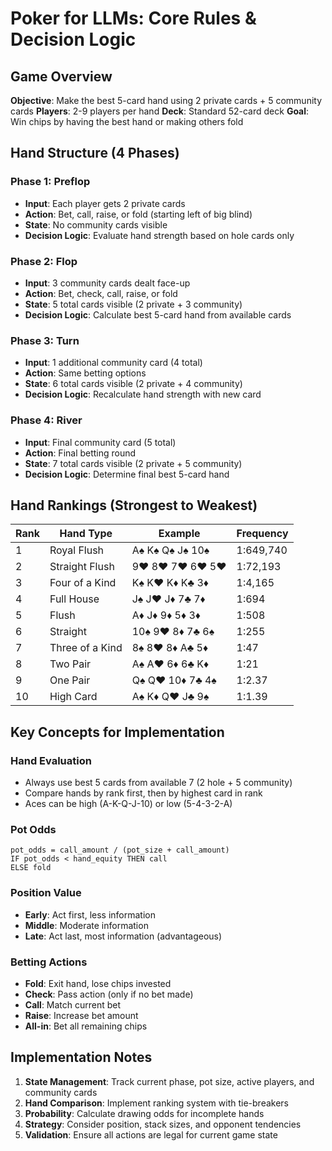 # Poker for LLMs: Core Rules & Decision Logic

## Game Overview
**Objective**: Make the best 5-card hand using 2 private cards + 5 community cards
**Players**: 2-9 players per hand
**Deck**: Standard 52-card deck
**Goal**: Win chips by having the best hand or making others fold

## Hand Structure (4 Phases)

### Phase 1: Preflop
- **Input**: Each player gets 2 private cards
- **Action**: Bet, call, raise, or fold (starting left of big blind)
- **State**: No community cards visible
- **Decision Logic**: Evaluate hand strength based on hole cards only

### Phase 2: Flop  
- **Input**: 3 community cards dealt face-up
- **Action**: Bet, check, call, raise, or fold
- **State**: 5 total cards visible (2 private + 3 community)
- **Decision Logic**: Calculate best 5-card hand from available cards

### Phase 3: Turn
- **Input**: 1 additional community card (4 total)
- **Action**: Same betting options
- **State**: 6 total cards visible (2 private + 4 community)
- **Decision Logic**: Recalculate hand strength with new card

### Phase 4: River
- **Input**: Final community card (5 total)
- **Action**: Final betting round
- **State**: 7 total cards visible (2 private + 5 community)
- **Decision Logic**: Determine final best 5-card hand

## Hand Rankings (Strongest to Weakest)

| Rank | Hand Type | Example | Frequency |
|------|-----------|---------|-----------|
| 1 | Royal Flush | A♠ K♠ Q♠ J♠ 10♠ | 1:649,740 |
| 2 | Straight Flush | 9♥ 8♥ 7♥ 6♥ 5♥ | 1:72,193 |
| 3 | Four of a Kind | K♠ K♥ K♦ K♣ 3♦ | 1:4,165 |
| 4 | Full House | J♠ J♥ J♦ 7♣ 7♦ | 1:694 |
| 5 | Flush | A♦ J♦ 9♦ 5♦ 3♦ | 1:508 |
| 6 | Straight | 10♠ 9♥ 8♦ 7♣ 6♠ | 1:255 |
| 7 | Three of a Kind | 8♠ 8♥ 8♦ A♣ 5♦ | 1:47 |
| 8 | Two Pair | A♠ A♥ 6♦ 6♣ K♦ | 1:21 |
| 9 | One Pair | Q♠ Q♥ 10♦ 7♣ 4♠ | 1:2.37 |
| 10 | High Card | A♠ K♦ Q♥ J♣ 9♠ | 1:1.39 |


## Key Concepts for Implementation

### Hand Evaluation
- Always use best 5 cards from available 7 (2 hole + 5 community)
- Compare hands by rank first, then by highest card in rank
- Aces can be high (A-K-Q-J-10) or low (5-4-3-2-A)

### Pot Odds
```
pot_odds = call_amount / (pot_size + call_amount)
IF pot_odds < hand_equity THEN call
ELSE fold
```

### Position Value
- **Early**: Act first, less information
- **Middle**: Moderate information
- **Late**: Act last, most information (advantageous)

### Betting Actions
- **Fold**: Exit hand, lose chips invested
- **Check**: Pass action (only if no bet made)
- **Call**: Match current bet
- **Raise**: Increase bet amount
- **All-in**: Bet all remaining chips

## Implementation Notes

1. **State Management**: Track current phase, pot size, active players, and community cards
2. **Hand Comparison**: Implement ranking system with tie-breakers
3. **Probability**: Calculate drawing odds for incomplete hands
4. **Strategy**: Consider position, stack sizes, and opponent tendencies
5. **Validation**: Ensure all actions are legal for current game state
